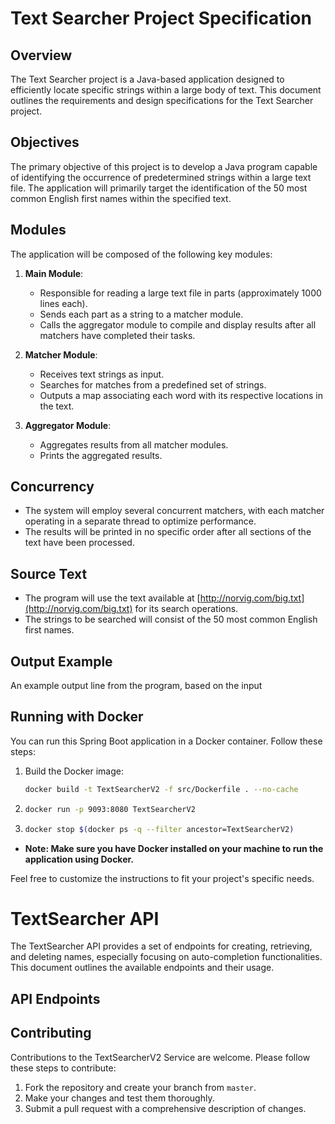 # Text Searcher Project Specification

## Overview
The Text Searcher project is a Java-based application designed to efficiently locate specific strings within a large body of text. This document outlines the requirements and design specifications for the Text Searcher project.

## Objectives
The primary objective of this project is to develop a Java program capable of identifying the occurrence of predetermined strings within a large text file. The application will primarily target the identification of the 50 most common English first names within the specified text.

## Modules
The application will be composed of the following key modules:

1. **Main Module**:
    - Responsible for reading a large text file in parts (approximately 1000 lines each).
    - Sends each part as a string to a matcher module.
    - Calls the aggregator module to compile and display results after all matchers have completed their tasks.

2. **Matcher Module**:
    - Receives text strings as input.
    - Searches for matches from a predefined set of strings.
    - Outputs a map associating each word with its respective locations in the text.

3. **Aggregator Module**:
    - Aggregates results from all matcher modules.
    - Prints the aggregated results.

## Concurrency
- The system will employ several concurrent matchers, with each matcher operating in a separate thread to optimize performance.
- The results will be printed in no specific order after all sections of the text have been processed.

## Source Text
- The program will use the text available at [http://norvig.com/big.txt](http://norvig.com/big.txt) for its search operations.
- The strings to be searched will consist of the 50 most common English first names.

## Output Example
An example output line from the program, based on the input

## Running with Docker

You can run this Spring Boot application in a Docker container. Follow these steps:

1. Build the Docker image:

   ```bash
   docker build -t TextSearcherV2 -f src/Dockerfile . --no-cache
2. ```bash 
   docker run -p 9093:8080 TextSearcherV2
3. ```bash
   docker stop $(docker ps -q --filter ancestor=TextSearcherV2)

- **Note: Make sure you have Docker installed on your machine to run the application using Docker.**

Feel free to customize the instructions to fit your project's specific needs.
# TextSearcher API

The TextSearcher API provides a set of endpoints for creating, retrieving, and deleting names, especially focusing on auto-completion functionalities. This document outlines the available endpoints and their usage.

## API Endpoints


## Contributing

Contributions to the TextSearcherV2 Service are welcome. Please follow these steps to contribute:

1. Fork the repository and create your branch from `master`.
2. Make your changes and test them thoroughly.
3. Submit a pull request with a comprehensive description of changes.
